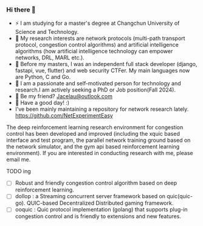 ### Hi there 👋

- ⚡ I am studying for a master's degree at Changchun University of Science and Technology.
- 🔭 My research interests are network protocols (multi-path transport protocol, congestion control algorithms) and artificial intelligence algorithms (how artificial intelligence technology can empower networks, DRL, MARL etc.).
- 🌱 Before my masters, I was an independent full stack developer (django, fastapi, vue, flutter) and web security CTFer. My main languages now are Python, C and Go.
- 🤔 I am a passionate and self-motivated person for technology and research.I am actively seeking a PhD or Job position(Fall 2024).
- 🌈 Be my friend? Jacelau@outlook.com
- 👯 Have a good day! :)
- I've been mainly maintaining a repository for network research lately. https://github.com/NetExperimentEasy


<!--
<div>
<p align="center">
  <a href="https://github.com/derekwin">
  <img src="https://github-readme-stats.vercel.app/api/top-langs/?username=derekwin&layout=compact" />
  </a>
</p>
</div>
-->

The deep reinforcement learning research environment for congestion control has been developed and improved (including the xquic based interface and test program, the parallel network training ground based on the network simulator, and the gym api based reinforcement learning environment). If you are interested in conducting research with me, please email me.

TODO ing
- [ ] Robust and friendly congestion control algorithm based on deep reinforcement learning.
- [ ] dollop : a Streaming concurrent server framework based on quic(quic-go). QUIC-based Decentralized Distributed gaming framework.
- [ ] ooquic : Quic protocol implementation (golang) that supports plug-in congestion control and is friendly to extensions and new features.
